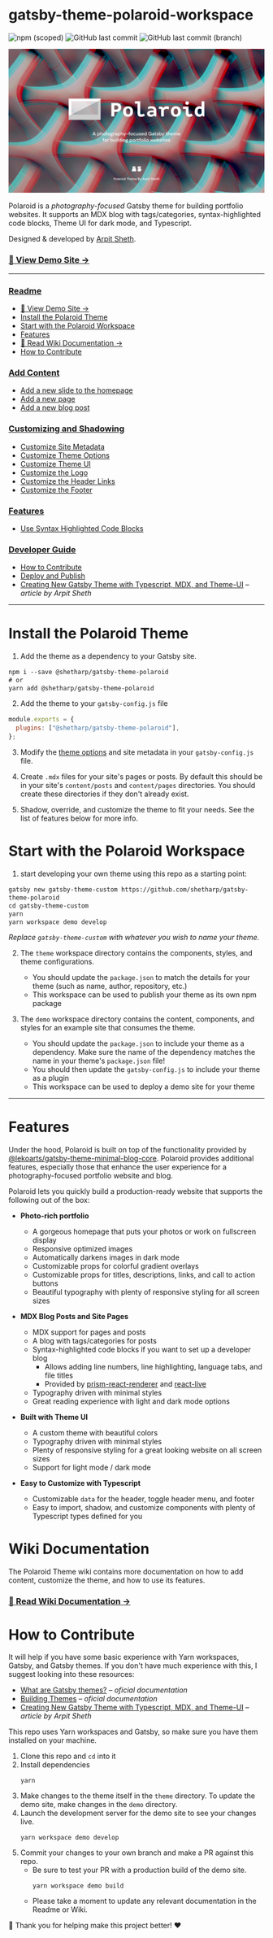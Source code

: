 # gatsby-theme-polaroid-workspace

![npm (scoped)](https://img.shields.io/npm/v/@shetharp/gatsby-theme-polaroid?logo=npm&style=for-the-badge)
![GitHub last commit](https://img.shields.io/github/last-commit/shetharp/gatsby-theme-polaroid?logo=github&style=for-the-badge)
![GitHub last commit (branch)](https://img.shields.io/github/last-commit/shetharp/gatsby-theme-polaroid/gh-pages?label=Demo%20Site%20Deployed&logo=github&style=for-the-badge)

[![Polaroid Banner](./demo/static/banner.png)](https://shetharp.github.io/gatsby-theme-polaroid/)

Polaroid is a _photography-focused_ Gatsby theme for building portfolio websites. It supports an MDX blog with tags/categories, syntax-highlighted code blocks, Theme UI for dark mode, and Typescript.

Designed & developed by [Arpit Sheth](https://arpitsheth.com/).

### [📸 View Demo Site →](https://shetharp.github.io/gatsby-theme-polaroid/)

---

### [Readme](https://github.com/shetharp/gatsby-theme-polaroid/blob/master/README.md)

- [📸 View Demo Site →](https://shetharp.github.io/gatsby-theme-polaroid/)
- [Install the Polaroid Theme](https://github.com/shetharp/gatsby-theme-polaroid/blob/master/README.md#install-the-polaroid-theme)
- [Start with the Polaroid Workspace](https://github.com/shetharp/gatsby-theme-polaroid/blob/master/README.md#start-with-the-polaroid-workspace)
- [Features](https://github.com/shetharp/gatsby-theme-polaroid/blob/master/README.md#features)
- [📖 Read Wiki Documentation →](https://github.com/shetharp/gatsby-theme-polaroid/wiki)
- [How to Contribute](https://github.com/shetharp/gatsby-theme-polaroid#how-to-contribute)

### [Add Content](https://github.com/shetharp/gatsby-theme-polaroid/wiki/Add-Content)

- [Add a new slide to the homepage](https://github.com/shetharp/gatsby-theme-polaroid/wiki/Add-a-new-slide-to-the-homepage)
- [Add a new page](https://github.com/shetharp/gatsby-theme-polaroid/wiki/Add-a-new-page)
- [Add a new blog post](https://github.com/shetharp/gatsby-theme-polaroid/wiki/Add-a-new-blog-post)

### [Customizing and Shadowing](https://github.com/shetharp/gatsby-theme-polaroid/wiki/Customizing-and-Shadowing)

- [Customize Site Metadata](https://github.com/shetharp/gatsby-theme-polaroid/wiki/Customize-Site-Metadata)
- [Customize Theme Options](https://github.com/shetharp/gatsby-theme-polaroid/wiki/Customize-Theme-Options)
- [Customize Theme UI](https://github.com/shetharp/gatsby-theme-polaroid/wiki/Customize-Theme-UI)
- [Customize the Logo](https://github.com/shetharp/gatsby-theme-polaroid/wiki/Customize-the-Logo)
- [Customize the Header Links](https://github.com/shetharp/gatsby-theme-polaroid/wiki/Customize-the-Header-Links)
- [Customize the Footer](https://github.com/shetharp/gatsby-theme-polaroid/wiki/Customize-the-Footer)

### [Features](https://github.com/shetharp/gatsby-theme-polaroid/blob/master/README.md#features)

- [Use Syntax Highlighted Code Blocks](https://github.com/shetharp/gatsby-theme-polaroid/wiki/Use-Syntax-Highlighted-Code-Blocks)

### [Developer Guide](https://github.com/shetharp/gatsby-theme-polaroid/wiki/Developer-Guide)

- [How to Contribute](https://github.com/shetharp/gatsby-theme-polaroid#how-to-contribute)
- [Deploy and Publish](https://github.com/shetharp/gatsby-theme-polaroid/wiki/Deploy-and-Publish)
- [Creating New Gatsby Theme with Typescript, MDX, and Theme-UI](https://hackernoon.com/creating-new-gatsby-theme-with-typescript-mdx-and-theme-ui-tz1c3u3u) _– article by Arpit Sheth_

---

# Install the Polaroid Theme

1. Add the theme as a dependency to your Gatsby site.

```shell
npm i --save @shetharp/gatsby-theme-polaroid
# or
yarn add @shetharp/gatsby-theme-polaroid
```

2. Add the theme to your `gatsby-config.js` file

```js:title=gatsby-config.js
module.exports = {
  plugins: ["@shetharp/gatsby-theme-polaroid"],
};
```

3. Modify the [theme options](https://github.com/LekoArts/gatsby-themes/tree/master/themes/gatsby-theme-minimal-blog) and site metadata in your `gatsby-config.js` file.

4. Create `.mdx` files for your site's pages or posts. By default this should be in your site's `content/posts` and `content/pages` directories. You should create these directories if they don't already exist.

5. Shadow, override, and customize the theme to fit your needs. See the list of features below for more info.

# Start with the Polaroid Workspace

1. start developing your own theme using this repo as a starting point:

```shell
gatsby new gatsby-theme-custom https://github.com/shetharp/gatsby-theme-polaroid
cd gatsby-theme-custom
yarn
yarn workspace demo develop
```

_Replace `gatsby-theme-custom` with whatever you wish to name your theme._

2. The `theme` workspace directory contains the components, styles, and theme configurations.

   - You should update the `package.json` to match the details for your theme (such as name, author, repository, etc.)
   - This workspace can be used to publish your theme as its own npm package

3. The `demo` workspace directory contains the content, components, and styles for an example site that consumes the theme.

   - You should update the `package.json` to include your theme as a dependency. Make sure the name of the dependency matches the name in your theme's `package.json` file!
   - You should then update the `gatsby-config.js` to include your theme as a plugin
   - This workspace can be used to deploy a demo site for your theme

---

# Features

Under the hood, Polaroid is built on top of the functionality provided by [@lekoarts/gatsby-theme-minimal-blog-core](https://www.gatsbyjs.org/packages/@lekoarts/gatsby-theme-minimal-blog-core/). Polaroid provides additional features, especially those that enhance the user experience for a photography-focused portfolio website and blog.

Polaroid lets you quickly build a production-ready website that supports the following out of the box:

- **Photo-rich portfolio**

  - A gorgeous homepage that puts your photos or work on fullscreen display
  - Responsive optimized images
  - Automatically darkens images in dark mode
  - Customizable props for colorful gradient overlays
  - Customizable props for titles, descriptions, links, and call to action buttons
  - Beautiful typography with plenty of responsive styling for all screen sizes

- **MDX Blog Posts and Site Pages**

  - MDX support for pages and posts
  - A blog with tags/categories for posts
  - Syntax-highlighted code blocks if you want to set up a developer blog
    - Allows adding line numbers, line highlighting, language tabs, and file titles
    - Provided by [prism-react-renderer](https://github.com/FormidableLabs/prism-react-renderer) and [react-live](https://github.com/FormidableLabs/react-live)
  - Typography driven with minimal styles
  - Great reading experience with light and dark mode options

- **Built with Theme UI**

  - A custom theme with beautiful colors
  - Typography driven with minimal styles
  - Plenty of responsive styling for a great looking website on all screen sizes
  - Support for light mode / dark mode

- **Easy to Customize with Typescript**
  - Customizable `data` for the header, toggle header menu, and footer
  - Easy to import, shadow, and customize components with plenty of Typescript types defined for you

# Wiki Documentation

The Polaroid Theme wiki contains more documentation on how to add content, customize the theme, and how to use its features.

### [📖 Read Wiki Documentation →](https://github.com/shetharp/gatsby-theme-polaroid/wiki)

# How to Contribute

It will help if you have some basic experience with Yarn workspaces, Gatsby, and Gatsby themes. If you don't have much experience with this, I suggest looking into these resources:

- [What are Gatsby themes?](https://www.gatsbyjs.org/docs/themes/what-are-gatsby-themes) _– oficial documentation_
- [Building Themes](https://www.gatsbyjs.org/docs/themes/building-themes) _– oficial documentation_
- [Creating New Gatsby Theme with Typescript, MDX, and Theme-UI](https://hackernoon.com/creating-new-gatsby-theme-with-typescript-mdx-and-theme-ui-tz1c3u3u) _– article by Arpit Sheth_

This repo uses Yarn workspaces and Gatsby, so make sure you have them installed on your machine.

1. Clone this repo and `cd` into it
2. Install dependencies
   ```shell
   yarn
   ```
3. Make changes to the theme itself in the `theme` directory. To update the demo site, make changes in the `demo` directory.
4. Launch the development server for the demo site to see your changes live.
   ```shell
   yarn workspace demo develop
   ```
5. Commit your changes to your own branch and make a PR against this repo.
   - Be sure to test your PR with a production build of the demo site.
     ```shell
     yarn workspace demo build
     ```
   - Please take a moment to update any relevant documentation in the Readme or Wiki.

💙 Thank you for helping make this project better! ❤️

